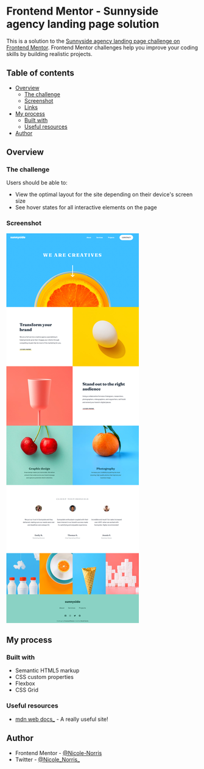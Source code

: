 # Frontend Mentor - Sunnyside agency landing page solution

This is a solution to the [Sunnyside agency landing page challenge on Frontend Mentor](https://www.frontendmentor.io/challenges/sunnyside-agency-landing-page-7yVs3B6ef). Frontend Mentor challenges help you improve your coding skills by building realistic projects.

## Table of contents

- [Overview](#overview)
  - [The challenge](#the-challenge)
  - [Screenshot](#screenshot)
  - [Links](#links)
- [My process](#my-process)
  - [Built with](#built-with)
  - [Useful resources](#useful-resources)
- [Author](#author)

## Overview

### The challenge

Users should be able to:

- View the optimal layout for the site depending on their device's screen size
- See hover states for all interactive elements on the page

### Screenshot

![](./screenshot/desktop.png)

## My process

### Built with

- Semantic HTML5 markup
- CSS custom properties
- Flexbox
- CSS Grid

### Useful resources

- [mdn web docs_](https://developer.mozilla.org/en-US/docs/Web) - A really useful site!

## Author

- Frontend Mentor - [@Nicole-Norris](https://www.frontendmentor.io/profile/Nicole-Norris)
- Twitter - [@Nicole_Norris_](https://twitter.com/Nicole_Norris_)
